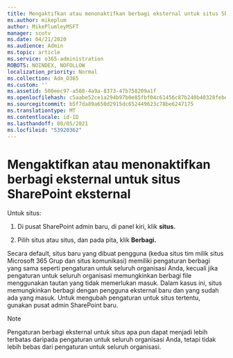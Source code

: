 ```yaml
---
title: Mengaktifkan atau menonaktifkan berbagi eksternal untuk situs SharePoint eksternal
ms.author: mikeplum
author: MikePlumleyMSFT
manager: scotv
ms.date: 04/21/2020
ms.audience: Admin
ms.topic: article
ms.service: o365-administration
ROBOTS: NOINDEX, NOFOLLOW
localization_priority: Normal
ms.collection: Adm_O365
ms.custom: ''
ms.assetid: 500eec97-a508-4a9a-8373-47b758209a1f
ms.openlocfilehash: c5aabe52ce1a294b97b0e85fbf04c61456c87b240b40328febe1634aad1a17c6
ms.sourcegitcommit: b5f7da89a650d2915dc652449623c78be6247175
ms.translationtype: MT
ms.contentlocale: id-ID
ms.lasthandoff: 08/05/2021
ms.locfileid: "53920362"
---
```

# <a name="turn-external-sharing-on-or-off-for-a-sharepoint-site"></a>Mengaktifkan atau menonaktifkan berbagi eksternal untuk situs SharePoint eksternal

Untuk situs:
  
1. Di pusat SharePoint admin baru, di panel kiri, klik **situs.**
    
2. Pilih situs atau situs, dan pada pita, klik **Berbagi.**
    
Secara default, situs baru yang dibuat pengguna (kedua situs tim milik situs Microsoft 365 Grup dan situs komunikasi) memiliki pengaturan berbagi yang sama seperti pengaturan untuk seluruh organisasi Anda, kecuali jika pengaturan untuk seluruh organisasi memungkinkan berbagi file menggunakan tautan yang tidak memerlukan masuk. Dalam kasus ini, situs memungkinkan berbagi dengan pengguna eksternal baru dan yang sudah ada yang masuk. Untuk mengubah pengaturan untuk situs tertentu, gunakan pusat admin SharePoint baru.
  
> [!NOTE]
> Pengaturan berbagi eksternal untuk situs apa pun dapat menjadi lebih terbatas daripada pengaturan untuk seluruh organisasi Anda, tetapi tidak lebih bebas dari pengaturan untuk seluruh organisasi. 
  

